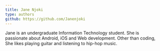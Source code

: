 ```yaml
---
title: Jane Njoki
type: authors
github: https://github.com/Janenjoki
---
```

Jane is an undergraduate Information Technology student. She is passionate about Android, iOS and Web development. Other than coding, She likes playing guitar and listening to hip-hop music.
